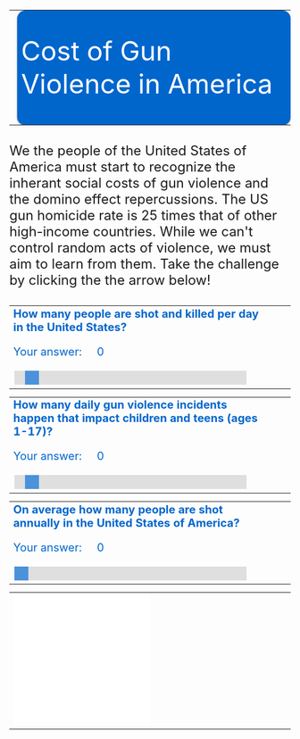 <style>
.body {
  font-family: Verdana, sans-serif;
}

.banner{
width:100%;
height: 200px;
margin:7px auto;
-moz-box-shadow: 0 1px 3px rgba(0,0,0,0.5);
-webkit-box-shadow: 0 1px 3px rgba(0,0,0,0.5);
-moz-border-radius: 15px;
-webkit-border-radius: 15px;

}

.banner0{ background: #0066cc  url(banner0.png) no-repeat center left;
 }
  
.cells {
  fill: #bf3737;
}

.label {
  text-anchor: start;
  font: 24px sans-serif;
}
 
 .slidecontainer {
  width: 90%; /* Width of the outside container */
}

/* The slider itself */
.slider {
  -webkit-appearance: none;  /* Override default CSS styles */
  appearance: none;
  width: 100%; /* Full-width */
  height: 25px; /* Specified height */
  background: #d3d3d3; /* Grey background */
  outline: none; /* Remove outline */
  opacity: 0.7; /* Set transparency (for mouse-over effects on hover) */
  -webkit-transition: .2s; /* 0.2 seconds transition on hover */
  transition: opacity .2s;
}

/* Mouse-over effects */
.slider:hover {
  opacity: 1; /* Fully shown on mouse-over */
}

/* The slider handle (use -webkit- (Chrome, Opera, Safari, Edge) and -moz- (Firefox) to override default look) */
.slider::-webkit-slider-thumb {
  -webkit-appearance: none; /* Override default look */
  appearance: none;
  width: 25px; /* Set a specific slider handle width */
  height: 25px; /* Slider handle height */
  background: #0066cc; /* Green background */
  cursor: pointer; /* Cursor on hover */
}

.slider::-moz-range-thumb {
  width: 25px; /* Set a specific slider handle width */
  height: 25px; /* Slider handle height */
  background: #04AA6D; /* Green background */
  cursor: pointer; /* Cursor on hover */
}

.button {
  transition-duration: 0.4s;
}

.button:hover {
  background-color: #4CAF50; /* Green */
  color: white;
}

.button2 {
  background-color: white; 
  color: black; 
  border: 2px solid #008CBA;
}

.button2:hover {
  background-color: #008CBA;
  color: white;
}

</style>
<script>
    
function updateAnswer(questionNumber){
  var slider = document.getElementById("range" + questionNumber);
  var output = document.getElementById("your-answer" + questionNumber);
  var btn1 = document.getElementById("btn" + questionNumber);
  
  btn1.style.display="block";
  output.innerHTML = slider.value;
}
</script>

<table>
<tr>
<td><img src="images.png"></td>
<td style="vertical-align: middle;" class="banner banner0">
    <font size="10" color="#ffffff">Cost of Gun Violence in America </font>
</td>
</tr>
</table>

<div><br></div>
<div style="line-weight:8px"><font size="5">We the people of the United States of America must start to recognize the inherant social costs of gun violence and the domino effect repercussions. The US gun homicide rate is 25 times that of other high-income countries. While we can't control random acts of violence, we must aim to learn from them. Take the challenge by clicking the the arrow below!</font>
</div>
<div><br></div>

<!-- QUESTION #1 -->

<table border="0">
<tr>
<td style="vertical-align: top;" width="800px">
 <div style="color:#0066cc;font-size:20px;vertical-align: top;"><b>How many people are shot and killed per day in the United States?</b></div> 
 <div id="q1_slider_answer">
    <p style="color:#0066cc;font-size:20px;">Your answer: &nbsp;&nbsp;&nbsp; 
    <span id="your-answer1" style="color:#0066cc;font-size:20px;">0</span>&nbsp;&nbsp;&nbsp;
    <button id="btn1" class="button2" onclick="update(Math.floor(316),'1');" style="display:none;">Lock in my answer!</button></p> 
 </div>
 <div class="slidecontainer" id="question1" onclick="updateAnswer(1);" style="white-space: nowrap;">
   <input type="range" min="1" max="1000" value="50" class="slider" id="range1">
 </div> 
</td>
<td style="vertical-align: top;" >
    <svg id="svg1" width="600" height="300"></svg>
</td>
<td>

<span id="explaindesc1" style="display: none;"> 
<font size="4" style="text-align: center;">When we breakdown the 316 daily deaths, we see the extent of the impact of normalizing gun ownership has : </font>
</span>
<ul id="explain1" style="display: none;">
  <li>106 people are shot and killed</li>
  <li>210 survive gunshot injuries</li>
  <li>95 are intentionally shot by someone else and survive</li>
  <li>39 are murdered</li>
  <li>64 die from gun suicide</li>
  <li>10 survive an attempted gun suicide</li>
  <li>1 is killed unintentionally</li>
  <li>90 are shot unintentionally and survive</li>
  <li>1 is killed by legal intervention*</li>
  <li>4 are shot by legal intervention and survive</li>
  <li>1 died but the intent was unknown</li>
  <li>12 are shot and survive but the intent was unknown</li>
</ul>
</td>
</tr>
</table>

<table border="0">
<tr>
<td style="vertical-align: top;" width="800px">
 <div style="color:#0066cc;font-size:20px;vertical-align: top;"><b>How many daily gun violence incidents happen that impact children and teens (ages 1-17)?</b></div> 
 <div id="q1_slider_answer">
    <p style="color:#0066cc;font-size:20px;">Your answer: &nbsp;&nbsp;&nbsp; 
    <span id="your-answer2" style="color:#0066cc;font-size:20px;">0</span>&nbsp;&nbsp;&nbsp;
    <button id="btn2" class="button2" onclick="update(Math.floor(22),'2');" style="display:none;">Lock in my answer!</button></p> 
 </div>
 <div class="slidecontainer" id="question2" onclick="updateAnswer(2);" style="white-space: nowrap;">
   <input type="range" min="1" max="1000" value="50" class="slider" id="range2">
 </div> 
</td>
<td style="vertical-align: top;" >
    <svg id="svg2" width="600" height="300"></svg>
</td>
<td>

<span id="explaindesc2" style="display: none;"> 
<font size="4" style="text-align: center;">Every day, 22 children and teens (1-17) are shot in the United States. Among those: </font>
</span>
<ul id="explain2" style="display: none;">
  <li>5 die from gun violence</li>
  <li>2 are murdered</li>
  <li>17 children and teens survive gunshot injuries</li>
  <li>8 are intentionally shot by someone else and survive</li>
  <li>2 children and teens either die from gun suicide or survive an attempted gun suicide</li>
  <li>8 children and teens are unintentionally shot</li>
</ul>
</td>
</tr>
</table>

<table border="0">
<tr>
<td style="vertical-align: top;" width="800px">
 <div style="color:#0066cc;font-size:20px;vertical-align: top;"><b>On average how many people are shot annually in the United States of America? </b></div> 
 <div id="q1_slider_answer">
    <p style="color:#0066cc;font-size:20px;">Your answer: &nbsp;&nbsp;&nbsp; 
    <span id="your-answer3" style="color:#0066cc;font-size:20px;">0</span>&nbsp;&nbsp;&nbsp;
    <button id="btn3" class="button2" onclick="update(Math.floor(115551),'3');" style="display:none;">Lock in my answer!</button></p> 
 </div>
 <div class="slidecontainer" id="question3" onclick="updateAnswer(3);" style="white-space: nowrap;">
   <input type="range" min="1" max="200000" value="50" class="slider" id="range3">
 </div> 
</td>
<td style="vertical-align: top;" >
    <svg id="svg3" width="600" height="1000"></svg>
</td>
<td style="vertical-align: top;">
<span id="explaindesc3" style="display: none;"> 
<font size="4" style="text-align: center;">Every year, 115,551 people are shot. Among those: </font>
</span>
<ul id="explain3" style="display: none;">
  <li>1,663 children and teens die from gun violence</li>
  <li>864 are murdered</li>
  <li>6,294 children and teens survive gunshot injuries</li>
  <li>2,788 are intentionally shot by someone else and survive</li>
  <li>662 die from gun suicide</li>
  <li>166 survive an attempted gun suicide</li>
  <li>10 are killed by legal intervention</li>
  <li>101 are shot by legal intervention and survive</li>
  <li>89 are killed unintentionally</li>
  <li>38 die but the intent was unknown</li>
  <li>380 are and survive shot but the intent is unknown</li>
</ul>
</td>
</tr>
</table>

<table>
    <tr><td colspan="3"><img src="image2.png" width="50%" height="50%"></td></tr>
 </table>
 
<script src="//d3js.org/d3.v3.min.js"></script>
<script>



function update(n1, question_number) {

  
  var formatNumber = d3.format(",d");

var svg = d3.select("#svg" + question_number);

var width = +svg.attr("width"),
    height = +svg.attr("height");

var groupSpacing = 3,
    cellSpacing = 1,
    cellSize = Math.floor((width - 11 * groupSpacing) / 100) - cellSpacing,
    offset = Math.floor((width - 100 * cellSize - 90 * cellSpacing - 11 * groupSpacing) / 2);

var updateDuration = 125,
    updateDelay = updateDuration / 500;

var cell = svg.append("g")
    .attr("class", "cells")
    .attr("transform", "translate(" + offset + "," + (offset + 30) + ")")
  .selectAll("rect");

var label = svg.append("text")
    .attr("class", "label");
  
  var explanation = document.getElementById("explain" + question_number);
  var description = document.getElementById("explaindesc" + question_number);

  explanation.style.display="block";
  description.style.display="block";

  var n0 = cell.size();

  cell = cell
      .data(d3.range(n1));

  cell.exit().transition()
      .delay(function(d, i) { return (n0 - i) * updateDelay; })
      .duration(updateDuration)
      .attr("width", 0)
      .remove();

  cell.enter().append("rect")
      .attr("width", 0)
      .attr("height", cellSize)
      .attr("x", function(i) {
        var x0 = Math.floor(i / 100) % 10, x1 = Math.floor(i % 10);
        return groupSpacing * x0 + (cellSpacing + cellSize) * (x1 + x0 * 10);
      })
      .attr("y", function(i) {
        var y0 = Math.floor(i / 1000), y1 = Math.floor(i % 100 / 10);
        return groupSpacing * y0 + (cellSpacing + cellSize) * (y1 + y0 * 10);
      })
    .transition()
      .delay(function(d, i) { return (i - n0) * updateDelay; })
      .duration(updateDuration)
      .attr("width", cellSize);

  label
      .attr("x", offset + groupSpacing)
      .attr("y", offset + groupSpacing)
      .attr("dy", ".71em")
    .transition()
      .duration(Math.abs(n1 - n0) * updateDelay + updateDuration / 2)
      .ease("linear")
      .tween("text", function() {
        var i = d3.interpolateNumber(n0, n1);
        return function(t) {
          this.textContent = formatNumber(Math.round(i(t)));
        };
      });
}

d3.select(self.frameElement).style("height", height + "px");

</script>
